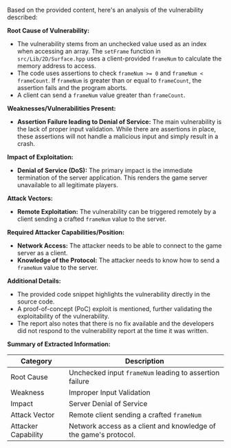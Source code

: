 Based on the provided content, here's an analysis of the vulnerability described:

**Root Cause of Vulnerability:**
- The vulnerability stems from an unchecked value used as an index when accessing an array. The `setFrame` function in `src/Lib/2D/Surface.hpp` uses a client-provided `frameNum` to calculate the memory address to access.
- The code uses assertions to check `frameNum >= 0` and `frameNum < frameCount`. If `frameNum` is greater than or equal to `frameCount`, the assertion fails and the program aborts.
- A client can send a `frameNum` value greater than `frameCount`.

**Weaknesses/Vulnerabilities Present:**
- **Assertion Failure leading to Denial of Service:** The main vulnerability is the lack of proper input validation. While there are assertions in place, these assertions will not handle a malicious input and simply result in a crash.

**Impact of Exploitation:**
- **Denial of Service (DoS):** The primary impact is the immediate termination of the server application. This renders the game server unavailable to all legitimate players.

**Attack Vectors:**
- **Remote Exploitation:** The vulnerability can be triggered remotely by a client sending a crafted `frameNum` value to the server.

**Required Attacker Capabilities/Position:**
- **Network Access:** The attacker needs to be able to connect to the game server as a client.
- **Knowledge of the Protocol:** The attacker needs to know how to send a `frameNum` value to the server.

**Additional Details:**
- The provided code snippet highlights the vulnerability directly in the source code.
- A proof-of-concept (PoC) exploit is mentioned, further validating the exploitability of the vulnerability.
- The report also notes that there is no fix available and the developers did not respond to the vulnerability report at the time it was written.

**Summary of Extracted Information:**

| Category             | Description                                                                                                                                                              |
| -------------------- | ------------------------------------------------------------------------------------------------------------------------------------------------------------------------ |
| Root Cause          | Unchecked input `frameNum` leading to assertion failure                                                                                                                  |
| Weakness            | Improper Input Validation                                                                                                                                             |
| Impact             | Server Denial of Service                                                                                                                                                 |
| Attack Vector       | Remote client sending a crafted `frameNum`                                                                                                                               |
| Attacker Capability | Network access as a client and knowledge of the game's protocol.                                                                                                    |